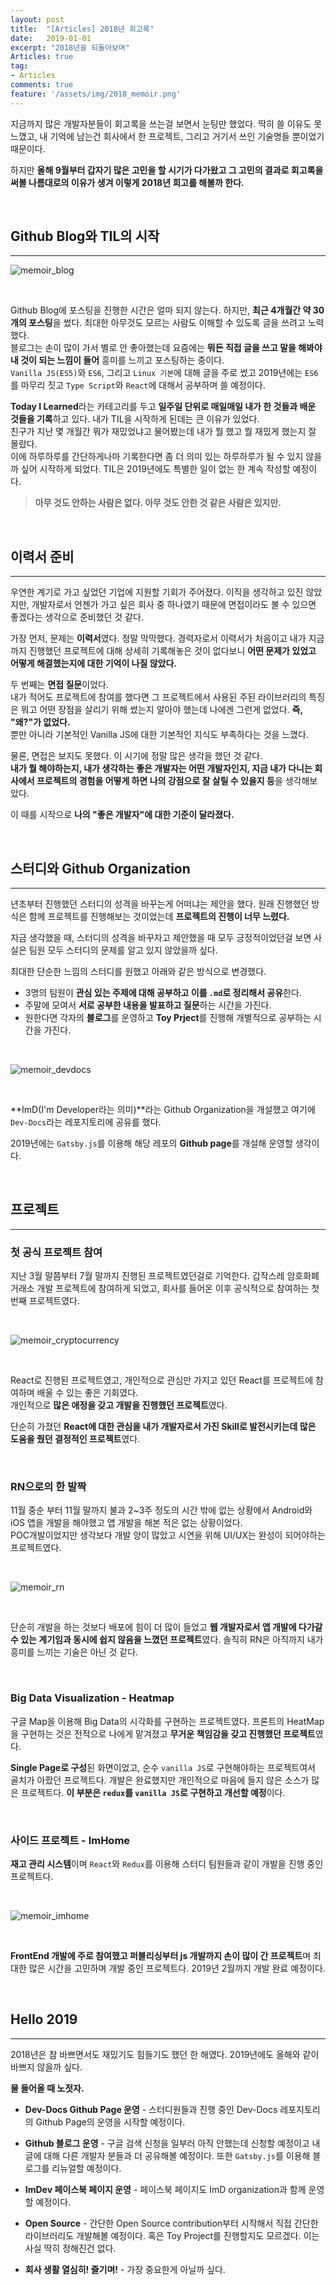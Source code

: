 ```yaml
---
layout: post
title:  "[Articles] 2018년 회고록"
date:   2019-01-01
excerpt: "2018년을 되돌아보며"
Articles: true
tag:
- Articles
comments: true
feature: '/assets/img/2018_memoir.png'
---
```


지금까지 많은 개발자분들이 회고록을 쓰는걸 보면서 눈팅만 했었다. 딱히 쓸 이유도 못 느꼈고, 내 기억에 남는건 회사에서 한 프로젝트, 그리고 거기서 쓰인 기술명들 뿐이었기 때문이다.

 하지만 **올해 9월부터 갑자기 많은 고민을 할 시기가 다가왔고 그 고민의 결과로 회고록을 써볼 나름대로의 이유가 생겨 이렇게 2018년 회고를 해볼까 한다.**

<br/>

## Github Blog와 TIL의 시작

---

![memoir_blog](/assets/img/memoir_blog.png)

<br/>

Github Blog에 포스팅을 진행한 시간은 얼마 되지 않는다. 하지만, **최근 4개월간 약 30개의 포스팅**을 썼다. 최대한 아무것도 모르는 사람도 이해할 수 있도록 글을 쓰려고 노력했다.<br/>
블로그는 손이 많이 가서 별로 안 좋아했는데 요즘에는 **뭐든 직접 글을 쓰고 말을 해봐야 내 것이 되는 느낌이 들어** 흥미를 느끼고 포스팅하는 중이다.<br/>`Vanilla JS(ES5)`와 `ES6`, 그리고 `Linux 기본`에 대해 글을 주로 썼고 2019년에는 `ES6`를 마무리 짓고 `Type Script`와 `React`에 대해서 공부하며 쓸 예정이다.

**Today I Learned**라는 카테고리를 두고 **일주일 단위로 매일매일 내가 한 것들과 배운 것들을 기록**하고 있다. 내가 TIL을 시작하게 된데는 큰 이유가 있었다. <br/> 친구가 지난 몇 개월간 뭐가 재밌었냐고 물어봤는데 내가 뭘 했고 뭘 재밌게 했는지 잘 몰랐다. <br/>이에 하루하루를 간단하게나마 기록한다면 좀 더 의미 있는 하루하루가 될 수 있지 않을까 싶어 시작하게 되었다. TIL은 2019년에도 특별한 일이 없는 한 계속 작성할 예정이다.

> **아무 것도 안하는 사람은 없다. 아무 것도 안한 것 같은 사람은 있지만.**

<br/>

## 이력서 준비

---

우연한 계기로 가고 싶었던 기업에 지원할 기회가 주어졌다. 이직을 생각하고 있진 않았지만, 개발자로서 언젠가 가고 싶은 회사 중 하나였기 때문에 면접이라도 볼 수 있으면 좋겠다는 생각으로 준비했던 것 같다.

가장 먼저, 문제는 **이력서**였다. 정말 막막했다. 경력자로서 이력서가 처음이고 내가 지금까지 진행했던 프로젝트에 대해 상세히 기록해놓은 것이 없다보니 **어떤 문제가 있었고 어떻게 해결했는지에 대한 기억이 나질 않았다.**

두 번째는 **면접 질문**이었다. <br/>내가 적어도 프로젝트에 참여를 했다면 그 프로젝트에서 사용된 주된 라이브러리의 특징은 뭐고 어떤 장점을 살리기 위해 썼는지 알아야 했는데 나에겐 그런게 없었다. **즉, "왜?"가 없었다.** <br/>뿐만 아니라 기본적인 Vanilla JS에 대한 기본적인 지식도 부족하다는 것을 느꼈다.

물론, 면접은 보지도 못했다. 이 시기에 정말 많은 생각을 했던 것 같다. <br/>**내가 뭘 해야하는지, 내가 생각하는 좋은 개발자는 어떤 개발자인지, 지금 내가 다니는 회사에서 프로젝트의 경험을 어떻게 하면 나의 강점으로 잘 살릴 수 있을지 등**을 생각해보았다. 

이 때를 시작으로 **나의 "좋은 개발자"에 대한 기준이 달라졌다.**

<br/>

## 스터디와 Github Organization

---

년초부터 진행했던 스터디의 성격을 바꾸는게 어떠냐는 제안을 했다. 원래 진행했던 방식은 함께 프로젝트를 진행해보는 것이었는데 **프로젝트의 진행이 너무 느렸다.**

지금 생각했을 때, 스터디의 성격을 바꾸자고 제안했을 때 모두 긍정적이었던걸 보면 사실은 팀원 모두 스터디의 문제를 알고 있지 않았을까 싶다.

최대한 단순한 느낌의 스터디를 원했고 아래와 같은 방식으로 변경했다.

* 3명의 팀원이 **관심 있는 주제에 대해 공부하고 이를 `.md`로 정리해서 공유**한다.
* 주말에 모여서 **서로 공부한 내용을 발표하고 질문**하는 시간을 가진다.
* 원한다면 각자의 **블로그**를 운영하고 **Toy Prject**를 진행해 개별적으로 공부하는 시간을 가진다.

<br/>

![memoir_devdocs](/assets/img/memoir_devdocs.png)

<br/>

**ImD(I'm Developer라는 의미)**라는 Github Organization을 개설했고 여기에 `Dev-Docs`라는 레포지토리에 공유를 했다. 

2019년에는 `Gatsby.js`를 이용해 해당 레포의 **Github page**를 개설해 운영할 생각이다.

<br/>

## 프로젝트

---

### 첫 공식 프로젝트 참여

지난 3월 말쯤부터 7월 말까지 진행된 프로젝트였던걸로 기억한다. 갑작스레 암호화폐 거래소 개발 프로젝트에 참여하게 되었고, 회사를 들어온 이후 공식적으로 참여하는 첫 번째 프로젝트였다.

<br/>

![memoir_cryptocurrency](/assets/img/memoir_cryptocurrency.png)

<br/>

React로 진행된 프로젝트였고, 개인적으로 관심만 가지고 있던 React를 프로젝트에 참여하며 배울 수 있는 좋은 기회였다. <br/>개인적으로 **많은 애정을 갖고 개발을 진행했던 프로젝트**였다.

단순히 가졌던 **React에 대한 관심을 내가 개발자로서 가진 Skill로 발전시키는데 많은 도움을 줬던 결정적인 프로젝트**였다.

<br/>

### RN으로의 한 발짝

11월 중순 부터 11월 말까지 불과 2~3주 정도의 시간 밖에 없는 상황에서 Android와 iOS 앱을 개발을 해야했고 앱 개발을 해본 적은 없는 상황이었다.<br/> POC개발이었지만 생각보다 개발 양이 많았고 시연을 위해 UI/UX는 완성이 되어야하는 프로젝트였다.

<br/>

![memoir_rn](/assets/img/memoir_rn.jpg)

<br/>

 단순히 개발을 하는 것보다 배포에 힘이 더 많이 들었고 **웹 개발자로서 앱 개발에 다가갈 수 있는 계기임과 동시에 쉽지 않음을 느꼈던 프로젝트**였다. 솔직히 RN은 아직까지 내가 흥미를 느끼는 기술은 아닌 것 같다.

<br/>

### Big Data Visualization - Heatmap

구글 Map을 이용해 Big Data의 시각화를 구현하는 프로젝트였다. 프론트의 HeatMap을 구현하는 것은 전적으로 나에게 맡겨졌고 **무거운 책임감을 갖고 진행했던 프로젝트**였다.

**Single Page로 구성**된 화면이었고, 순수 `vanilla JS`로 구현해야하는 프로젝트여서 골치가 아팠던 프로젝트다. 개발은 완료했지만 개인적으로 마음에 들지 않은 소스가 많은 프로젝트다. **이 부분은 `redux`를 `vanilla JS`로 구현하고 개선할 예정**이다.

<br/>

### 사이드 프로젝트 - ImHome

**재고 관리 시스템**이며 `React`와 `Redux`를 이용해 스터디 팀원들과 같이 개발을 진행 중인 프로젝트다.

<br/>

![memoir_imhome](/assets/img/memoir_imhome.png)

<br/>

 **FrontEnd 개발에 주로 참여했고 퍼블리싱부터 js 개발까지 손이 많이 간 프로젝트**며 최대한 많은 시간을 고민하며 개발 중인 프로젝트다. 2019년 2월까지 개발 완료 예정이다.

<br/>

## Hello 2019

---

2018년은 참 바쁘면서도 재밌기도 힘들기도 했던 한 해였다.
2019년에도 올해와 같이 바쁘지 않을까 싶다. 

**물 들어올 때 노젓자.**

* **Dev-Docs Github Page 운영** - 스터디원들과 진행 중인 Dev-Docs 레포지토리의 Github Page의 운영을 시작할 예정이다.

* **Github 블로그 운영** - 구글 검색 신청을 일부러 아직 안했는데 신청할 예정이고 내 글에 대해 다른 개발자 분들과 더 공유해볼 예정이다. 또한 `Gatsby.js`를 이용해 블로그를 리뉴얼할 예정이다.

* **ImDev 페이스북 페이지 운영** - 페이스북 페이지도 ImD organization과 함께 운영할 예정이다.

* **Open Source** - 간단한 Open Source contribution부터 시작해서 직접 간단한 라이브러리도 개발해볼 예정이다. 혹은 Toy Project를 진행할지도 모르겠다. 이는 사실 딱히 정해진건 없다.

* **회사 생활 열심히! 즐기며!** - 가장 중요한게 아닐까 싶다.